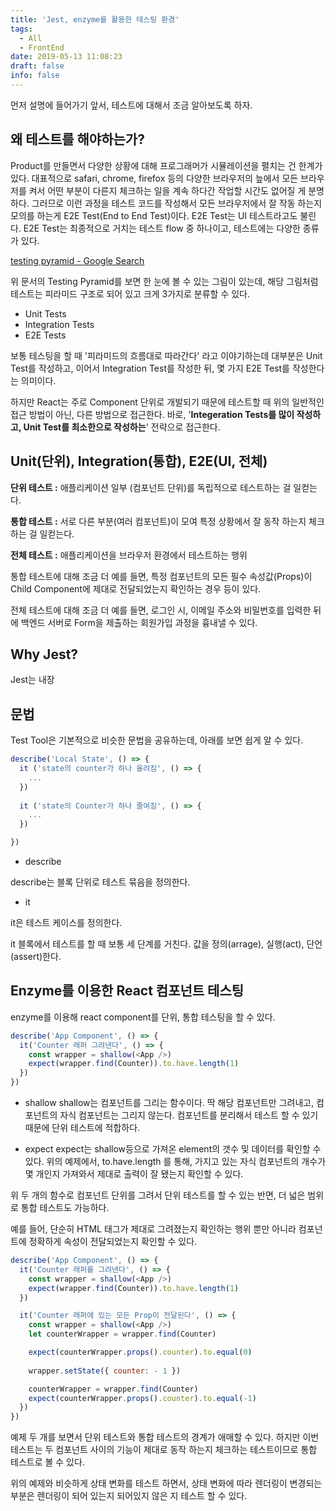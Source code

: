 ```yaml
---
title: 'Jest, enzyme를 활용한 테스팅 환경'
tags:
  - All
  - FrontEnd
date: 2019-05-13 11:08:23
draft: false
info: false
---
```


먼저 설명에 들어가기 앞서, 테스트에 대해서 조금 알아보도록 하자.

## 왜 테스트를 해야하는가?

Product를 만들면서 다양한 상황에 대해 프로그래머가 시뮬레이션을 펼치는 건 한계가 있다. 대표적으로 safari, chrome, firefox 등의 다양한 브라우저의 늪에서 모든 브라우저를 켜서 어떤 부분이 다른지 체크하는 일을 계속 하다간 작업할 시간도 없어질 게 분명하다. 그러므로 이런 과정을 테스트 코드를 작성해서 모든 브라우저에서 잘 작동 하는지 모의를 하는게 E2E Test(End to End Test)이다. E2E Test는 UI 테스트라고도 불린다. E2E Test는 최종적으로 거치는 테스트 flow 중 하나이고, 테스트에는 다양한 종류가 있다.

[testing pyramid - Google Search](https://www.google.com/search?q=testing+pyramid)

위 문서의 Testing Pyramid를 보면 한 눈에 볼 수 있는 그림이 있는데, 해당 그림처럼 테스트는 피라미드 구조로 되어 있고 크게 3가지로 분류할 수 있다.

- Unit Tests
- Integration Tests
- E2E Tests

보통 테스팅을 할 때 '피라미드의 흐름대로 따라간다' 라고 이야기하는데 대부분은 Unit Test를 작성하고, 이어서 Integration Test를 작성한 뒤, 몇 가지 E2E Test를 작성한다는 의미이다.

하지만 React는 주로 Component 단위로 개발되기 때문에 테스트할 때 위의 일반적인 접근 방법이 아닌, 다른 방법으로 접근한다. 바로, '**Integeration Tests를 많이 작성하고, Unit Test를 최소한으로 작성하는**' 전략으로 접근한다.

## Unit(단위), Integration(통합), E2E(UI, 전체)

**단위 테스트 :** 애플리케이션 일부 (컴포넌트 단위)를 독립적으로 테스트하는 걸 일컫는다.

**통합 테스트 :** 서로 다른 부분(여러 컴포넌트)이 모여 특정 상황에서 잘 동작 하는지 체크하는 걸 일컫는다.

**전체 테스트 :** 애플리케이션을 브라우저 환경에서 테스트하는 행위

통합 테스트에 대해 조금 더 예를 들면, 특정 컴포넌트의 모든 필수 속성값(Props)이 Child Component에 제대로 전달되었는지 확인하는 경우 등이 있다.

전체 테스트에 대해 조금 더 예를 들면, 로그인 시, 이메일 주소와 비밀번호를 입력한 뒤에 백엔드 서버로 Form을 제출하는 회원가입 과정을 흉내낼 수 있다.

## Why Jest?

Jest는 내장 

## 문법

Test Tool은 기본적으로 비슷한 문법을 공유하는데, 아래를 보면 쉽게 알 수 있다.

```javascript
describe('Local State', () => {
  it ('state의 counter가 하나 올려짐', () => {
    ...
  })
  
  it ('state의 Counter가 하나 줄여짐', () => {
    ...
  })

})
```

- describe

describe는 블록 단위로 테스트 묶음을 정의한다.

- it

it은 테스트 케이스를 정의한다.

it 블록에서 테스트를 할 때 보통 세 단계를 거친다. 값을 정의(arrage), 실행(act), 단언(assert)한다.

## Enzyme를 이용한 React 컴포넌트 테스팅

enzyme를 이용해 react component를 단위, 통합 테스팅을 할 수 있다.

```javascript
describe('App Component', () => {
  it('Counter 래퍼 그려낸다', () => {
    const wrapper = shallow(<App />)
    expect(wrapper.find(Counter)).to.have.length(1)
  })
})
```

- shallow
shallow는 컴포넌트를 그리는 함수이다. 딱 해당 컴포넌트만 그려내고, 컴포넌트의 자식 컴포넌트는 그리지 않는다. 컴포넌트를 분리해서 테스트 할 수 있기 때문에 단위 테스트에 적합하다.

- expect
expect는 shallow등으로 가져온 element의 갯수 및 데이터를 확인할 수 있다.
위의 예제에서, to.have.length 를 통해, 가지고 있는 자식 컴포넌트의 개수가 몇 개인지 가져와서 제대로 출력이 잘 됐는지 확인할 수 있다.

위 두 개의 함수로 컴포넌트 단위를 그려서 단위 테스트를 할 수 있는 반면, 더 넓은 범위로 통합 테스트도 가능하다.

예를 들어, 단순히 HTML 태그가 제대로 그려졌는지 확인하는 행위 뿐만 아니라 컴포넌트에 정확하게 속성이 전달되었는지 확인할 수 있다.

```javascript
describe('App Component', () => {
  it('Counter 래퍼를 그려낸다', () => {
    const wrapper = shallow(<App />)
    expect(wrapper.find(Counter)).to.have.length(1)
  })

  it('Counter 래퍼에 있는 모든 Prop이 전달된다', () => {
    const wrapper = shallow(<App />)
    let counterWrapper = wrapper.find(Counter)

    expect(counterWrapper.props().counter).to.equal(0)
    
    wrapper.setState({ counter: - 1 })

    counterWrapper = wrapper.find(Counter)
    expect(counterWrapper.props().counter).to.equal(-1)
  })
})
```

예제 두 개를 보면서 단위 테스트와 통합 테스트의 경계가 애매할 수 있다. 하지만 이번 테스트는 두 컴포넌트 사이의 기능이 제대로 동작 하는지 체크하는 테스트이므로 통합 테스트로 볼 수 있다.

위의 예제와 비슷하게 상태 변화를 테스트 하면서, 상태 변화에 따라 렌더링이 변경되는 부분은 렌더링이 되어 있는지 되어있지 않은 지 테스트 할 수 있다.